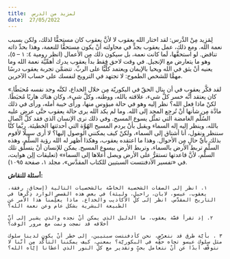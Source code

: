 ```yaml
---
title:  لمزيد من الدرس
date:  27/05/2022
---
```


لِمَزِيد مِنْ الدَّرس: لقد اختار الله يعقوب لا لأنَّ يعقوب كان مستحقًّا لذلك، ولكن بسبب نعمة الله. ومع ذلك، عمل يعقوب بجدٍّ في محاولته أنْ يكون مستحقًّا للنعمة، وهذا بحدِّ ذاته تناقض. لو استحقَّها، لَما كانت نعمة، بل سيكون ذلك مِن الأعمال (انظر رومية ٤: ١ – ٥)، وهو ما يتعارض مع الإنجيل. في وقت لاحق فقط بدأ يعقوب يدرك أهمِّيَّة نعمة الله وما يعنيه أنْ يثق في الله ويحيا بالإيمان ويعتمد كلِّيًّا على الربِّ. تتضمَّن تجربة يعقوب درسًا مهمًّا للشخص الطموح: لا تجتهد في الترويج لنفسك على حساب الآخرين.

«لقد فكَّر يعقوب في أن ينال الحقّ في البكوريّة مِن خلال الخداع، لكنَّه وجد نفسه مُحبَطًا. كان يعتقد أنَّه خسر كلَّ شيء، علاقته بالله، ووطنه، وكلَّ شيء، وكان هناك هاربًا مُحبَطًا. لكنْ ماذا فعل الله؟ نظر إليه وهو في حالة ميؤوس منها، ورأى خيبة أمله، ورأى في ذلك مادَّة مِن شأنها أنْ تُرجِع المجد إلى الله. وما لم يكد الله يرى حالة يعقوب حتَّى عرض عليه السُلَّم الغامضة التي تمثِّل يسوع المسيح. وفي ذلك نرى الإنسان الذي فقد كلَّ اتِّصال بالله، وينظر إليه إله السماء ويقبل بأنْ يردم المسيح الهُوَّة التي أحدثتها الخطيئة. ربَّما كنَّا سننظر ونقول، أنا أشتاق إلى السماء، ولكنْ كيف يمكنني الوصول إليها؟ لا أرى سبيلًا لأقوم بذلك بأيِّ حالٍ مِن الأحوال. وهذا ما اعتقده يعقوب، وهكذا أظهر له الله رؤية السلَّم، وهذه السلَّم تربط الأرض بالسماء، وتربط الأرض بيسوع المسيح. يمكن للإنسان أنْ يتسلَّق تلك السلَّم، لأنَّ قاعدتها تستقرُّ على الأرض ويصل أعلاها إلى السماء» (تعليقات إلِن هوايت، في «تفسير الأدفنتست السبتيين للكتاب المقدَّس»، مجلد ١، صفحة ١٠٩٥).

**أسئلة للنقاش:**

`١. انظر إلى الصفات الشخصية الخاصَّة بالشخصيات التالية (إسحاق، رفقة، يعقوب، عيسو، لابان، راحيل، وليئة) في بعض هذه القصص الوارد ذِكْرها في التاريخ المقدَّس. انظر إلى كلِّ الأكاذيب والخداع. ماذا يعلِّمنا هذا الأمر عن الطبيعة البشرية بشكل عام وعن نعمة الله؟`

`٢. إذ تقرأ قصَّة يعقوب، ما الدليل الذي يمكن أنْ نجده والذي يشير إلى أنَّ أخلاقه قد نضجت ونمت مع مرور الوقت؟`

`٣ . بأيَّة طرق قد نتعرَّض، نحن كأدفنتست سبتيين، إلى خطر أنْ يكون لدينا سلوك مثل سلوك عيسو تجاه حقِّه في البكوريَّة؟ بمعنى، كيف يمكننا التأكُّد مِن أنَّنا لا نتوقَّف أبدًا عن أنْ نتعامل بحبٍّ وتقدير مع كلِّ النور الذي أعطانا إيَّاه الله؟`